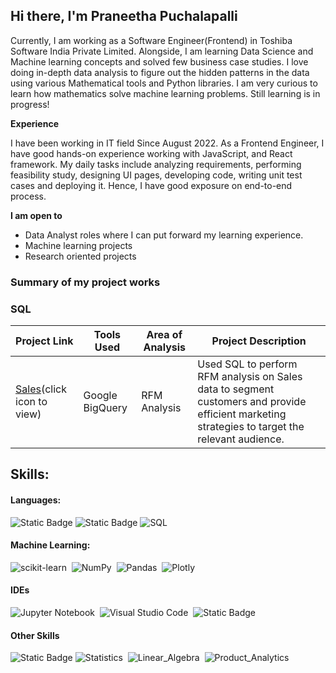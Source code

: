 ## Hi there, I'm Praneetha Puchalapalli

Currently, I am working as a Software Engineer(Frontend) in Toshiba Software India Private Limited. Alongside, I am learning Data Science and Machine learning concepts and solved few business case studies. I love doing in-depth data analysis to figure out the hidden patterns in the data using various Mathematical tools and Python libraries. I am very curious to learn how mathematics solve machine learning problems. Still learning is in progress!

 **Experience**

I have been working in IT field Since August 2022. As a Frontend Engineer, I have good hands-on experience working with JavaScript, and React framework. 
My daily tasks include analyzing requirements, performing feasibility study, designing UI pages, developing code, writing unit test cases and deploying it. Hence, I have good exposure on end-to-end process.

**I am open to**
- Data Analyst roles where I can put forward my learning experience.
- Machine learning projects
- Research oriented projects
### Summary of my project works
### SQL
| Project Link | Tools Used | Area of Analysis | Project Description | 
|-----|---|---|---|
|[Sales](https://github.com/Praneetha-reddy/Product_Analytics)(click icon to view)| Google BigQuery | RFM Analysis | Used SQL to perform RFM analysis on Sales data to segment customers and provide efficient marketing strategies to target the relevant audience. |


## Skills:
#### Languages:
![Static Badge](https://img.shields.io/badge/JavaScript-red?style=for-the-badge&logoColor=white)
![Static Badge](https://img.shields.io/badge/Python-blue?style=for-the-badge&logo=python&logoColor=white)
![SQL](https://img.shields.io/badge/SQL-yellow?style=for-the-badge&logoColor=white)


#### Machine Learning:
![scikit-learn](https://img.shields.io/badge/scikit--learn-%23F7931E.svg?style=for-the-badge&logo=scikit-learn&logoColor=white)&nbsp;
![NumPy](https://img.shields.io/badge/numpy-%23013243.svg?style=for-the-badge&logo=numpy&logoColor=white)&nbsp;
![Pandas](https://img.shields.io/badge/pandas-%23150458.svg?style=for-the-badge&logo=pandas&logoColor=white)&nbsp;
![Plotly](https://img.shields.io/badge/Plotly-%233F4F75.svg?style=for-the-badge&logo=plotly&logoColor=white)

#### IDEs
![Jupyter Notebook](https://img.shields.io/badge/jupyter-%23FA0F00.svg?style=for-the-badge&logo=jupyter&logoColor=white)&nbsp;
![Visual Studio Code](https://img.shields.io/badge/Visual%20Studio%20Code-0078d7.svg?style=for-the-badge&logo=visual-studio-code&logoColor=white)&nbsp;
![Static Badge](https://img.shields.io/badge/BigQuery-blue?style=for-the-badge&logo=googlebigquery)

#### Other Skills
![Static Badge](https://img.shields.io/badge/React-blue?style=for-the-badge&logo=react)
![Statistics](https://img.shields.io/badge/statistics-%233F4F75.svg?style=for-the-badge)&nbsp;
![Linear_Algebra](https://img.shields.io/badge/linearalgebra-%23FA0F00.svg?style=for-the-badge)&nbsp;
![Product_Analytics](https://img.shields.io/badge/Product_Analytics-%23F7931E.svg?style=for-the-badge)&nbsp;











  

